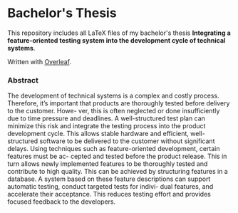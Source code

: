 # Bachelor's Thesis

This repository includes all LaTeX files of my bachelor's thesis **Integrating a feature-oriented testing system into the development cycle of technical systems**. 

Written with [Overleaf](https://www.overleaf.com/).

### Abstract
The development of technical systems is a complex and costly process. Therefore, it’s
important that products are thoroughly tested before delivery to the customer. Howe-
ver, this is often neglected or done insufficiently due to time pressure and deadlines.
A well-structured test plan can minimize this risk and integrate the testing process
into the product development cycle. This allows stable hardware and efficient, well-
structured software to be delivered to the customer without significant delays.
Using techniques such as feature-oriented development, certain features must be ac-
cepted and tested before the product release. This in turn allows newly implemented
features to be thoroughly tested and contribute to high quality.
This can be achieved by structuring features in a database. A system based on these
feature descriptions can support automatic testing, conduct targeted tests for indivi-
dual features, and accelerate their acceptance. This reduces testing effort and provides
focused feedback to the developers.

